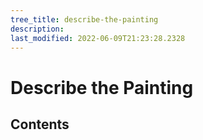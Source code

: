 ```yaml
---
tree_title: describe-the-painting
description: 
last_modified: 2022-06-09T21:23:28.2328
---
```


# Describe the Painting

## Contents
